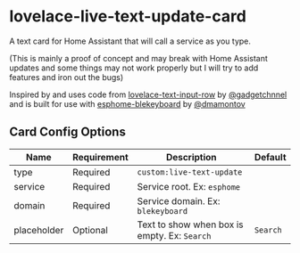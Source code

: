 # lovelace-live-text-update-card
A text card for Home Assistant that will call a service as you type.

(This is mainly a proof of concept and may break with Home Assistant updates and some things may not work properly but I will try to add features and iron out the bugs)

Inspired by and uses code from [lovelace-text-input-row](https://github.com/gadgetchnnel/lovelace-text-input-row) by [@gadgetchnnel](https://github.com/gadgetchnnel) and is built for use with [esphome-blekeyboard](https://github.com/dmamontov/esphome-blekeyboard) by [@dmamontov](https://github.com/dmamontov)

## Card Config Options
| Name | Requirement | Description | Default |
|--|--|--|--|
| type | Required | `custom:live-text-update` |
| service | Required | Service root. Ex: `esphome`
| domain | Required | Service domain. Ex: `blekeyboard`
| placeholder | Optional | Text to show when box is empty. Ex: `Search` | `Search`



